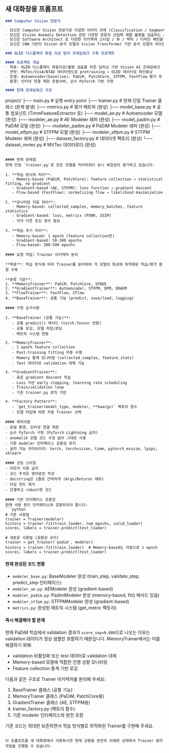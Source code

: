 ## 새 대화창용 프롬프트

```markdown
### Computer Vision 전문가

- 당신은 Computer Vision 전문가로 다양한 이미지 과제 (Classification / Segmentation / Object Detection)를 수행하였다.
- 당신은 Vision Anomaly Detection 관련 다양한 종류의 산업체 제품 불량을 검출하는 AI 프레임워크를 개발한 경험이 있다.
- 당신은 Software Architect 로 다양한 아키텍쳐 스타일 / 뷰 / 택틱 / 디자인 패턴을 적용하여 SOLID 원칙에 맞는 SW 를 설계한다.
- 당신은 CNN 기반의 Vision 분석 모델과 Vision Transformer 기반 분석 모델의 차이점과 적용한계를 잘 알고 데이터 종류 및 과제의 목적에 맞는 Vision SOTA 모델을 제안할 수 있다.

### OLED 디스플레이 화질 이상 탐지 프레임워크 구축 프로젝트

#### 프로젝트 개요
- 목표: OLED 디스플레이 화질이상/불량 검출을 위한 딥러닝 기반 Vision AI 프레임워크
- 전략: MVTec/VisA/BTAD 데이터셋으로 pretraining → OLED 데이터로 파인튜닝
- 모델: Autoencoder(baseline), PaDiM, PatchCore, STFPM, FastFlow 평가 후 3-4개 Ensemble
- 환경: 인터넷 연결 제한 로컬서버, 순수 PyTorch 기반 구현

#### 현재 프레임워크 구조
```
project/
├── main.py                    # 실행 entry point
├── trainer.py                 # 현재 단일 Trainer 클래스 (문제 발생)
├── metrics.py                 # 평가 메트릭 (완성)
├── model_base.py             # 공통 컴포넌트 (TimmFeatureExtractor 등)
├── model_ae.py               # Autoencoder 모델 (완성)
├── modeler_ae.py             # AE Modeler 래퍼 (완성)
├── model_padim.py            # PaDiM 모델 (완성)
├── modeler_padim.py          # PaDiM Modeler 래퍼 (완성)
├── model_stfpm.py            # STFPM 모델 (완성)
├── modeler_stfpm.py          # STFPM Modeler 래퍼 (완성)
├── dataset_factory.py        # 데이터셋 팩토리 (완성)
└── dataset_mvtec.py          # MVTec 데이터로더 (완성)
```

#### 현재 문제점
현재 단일 `trainer.py`로 모든 모델을 처리하려다 보니 복잡성이 증가하고 있습니다:

1. **학습 방식의 차이**:
   - Memory-based (PaDiM, PatchCore): feature collection → statistical fitting, no gradient
   - Gradient-based (AE, STFPM): loss function → gradient descent
   - Flow-based (FastFlow): normalizing flow → likelihood maximization

2. **모니터링 지표 차이**:
   - Memory-based: collected_samples, memory_batches, feature statistics
   - Gradient-based: loss, metrics (PSNR, SSIM)
   - 각각 다른 로깅 형식 필요

3. **학습 주기 차이**:
   - Memory-based: 1 epoch (feature collection만)
   - Gradient-based: 50-300 epochs
   - Flow-based: 200-500 epochs

#### 요청 작업: Trainer 아키텍처 분리

**목표**: 학습 방식에 따라 Trainer를 분리하여 각 모델의 특성에 최적화된 학습/평가 환경 구축

**분류 기준**:
1. **MemoryTrainer**: PaDiM, PatchCore, SPADE
2. **GradientTrainer**: Autoencoder, STFPM, DFM, DRAEM  
3. **FlowTrainer**: FastFlow, CFlow
4. **BaseTrainer**: 공통 기능 (predict, save/load, logging)

#### 구현 요구사항

1. **BaseTrainer (공통 기능)**:
   - 공통 predict() 메서드 (torch.Tensor 반환)
   - 공통 로깅, 모델 저장/로딩
   - 메트릭 시스템 연동

2. **MemoryTrainer**:
   - 1 epoch feature collection
   - Post-training fitting 자동 수행
   - Memory 통계 모니터링 (collected_samples, feature_stats)
   - Test 데이터로 validation 대체 기능

3. **GradientTrainer**:
   - 표준 gradient descent 학습
   - Loss 기반 early stopping, learning rate scheduling
   - Train/validation loop
   - 기존 trainer.py 로직 기반

4. **Factory Pattern**:
   - `get_trainer(model_type, modeler, **kwargs)` 팩토리 함수
   - 모델 타입에 따른 자동 Trainer 선택

#### 제약사항
- 로컬 환경, 인터넷 연결 제한
- 순수 PyTorch 구현 (PyTorch Lightning 금지)
- anomalib 모델 코드 수정 없이 그대로 사용
- 기존 modeler 인터페이스 호환성 유지
- 설치 가능 라이브러리: torch, torchvision, timm, pytorch_msssim, lpips, sklearn

#### 코딩 스타일
- 이모지 사용 금지
- 코드 주석은 영어로만 작성
- docstring은 1줄로 간략하게 (Args/Returns 제외)
- 타입 힌트 제거
- 간결하고 robust한 코드

#### 기존 인터페이스 호환성
현재 사용 중인 인터페이스와 호환되어야 합니다:
```python
# 기존 사용법
trainer = Trainer(modeler)
history = trainer.fit(train_loader, num_epochs, valid_loader)
scores, labels = trainer.predict(test_loader)

# 새로운 사용법 (호환성 유지)
trainer = get_trainer('padim', modeler)
history = trainer.fit(train_loader)  # Memory-based는 자동으로 1 epoch
scores, labels = trainer.predict(test_loader)
```

#### 현재 완성된 코드 현황
- `modeler_base.py`: BaseModeler 완성 (train_step, validate_step, predict_step 인터페이스)
- `modeler_ae.py`: AEModeler 완성 (gradient-based)
- `modeler_padim.py`: PadimModeler 완성 (memory-based, fit() 메서드 있음)
- `modeler_stfpm.py`: STFPMModeler 완성 (gradient-based)
- `metrics.py`: 완성된 메트릭 시스템 (get_metric 팩토리)

#### 즉시 해결해야 할 문제
현재 PaDiM 학습에서 validation 결과가 `score_sep=0.000`으로 나오는 이유는 validation 데이터가 정상 샘플만 포함하기 때문입니다. MemoryTrainer에서는 이를 해결하기 위해:
- validation 비활성화 또는 test 데이터로 validation 대체
- Memory-based 모델에 적합한 진행 상황 모니터링
- Feature collection 통계 기반 로깅

다음과 같은 구조로 Trainer 아키텍처를 분리해 주세요:
1. BaseTrainer 클래스 (공통 기능)
2. MemoryTrainer 클래스 (PaDiM, PatchCore용)
3. GradientTrainer 클래스 (AE, STFPM용)  
4. trainer_factory.py (팩토리 함수)
5. 기존 modeler 인터페이스와 완전 호환

기존 코드는 최대한 보존하면서 학습 방식별로 최적화된 Trainer를 구현해 주세요.
```

이 프롬프트를 새 대화창에서 사용하시면 현재 상황을 완전히 이해한 상태에서 Trainer 분리 작업을 진행할 수 있습니다.